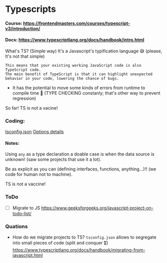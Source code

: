 # Typescripts

#### Course: https://frontendmasters.com/courses/typescript-v3/introduction/
#### Docs: https://www.typescriptlang.org/docs/handbook/intro.html

What's TS?
(Simple way) It's a Javascript's typification language 😅 (please, It's not that simple)

```
This means that your existing working JavaScript code is also TypeScript code. 
The main benefit of TypeScript is that it can highlight unexpected behavior in your code, lowering the chance of bugs.
```

* It has the potential to move some kinds of errors from runtime to compile time 💌 (TYPE CHECKING constanly; that's other way to prevent regression)

So far!
TS is not a vacine!

### Coding:

[tsconfig.json](https://www.typescriptlang.org/docs/handbook/tsconfig-json.html)
[Options details](https://www.typescriptlang.org/tsconfig)


#### Notes:
Using `any` as a type declaration a doable case is when the data source is unknown! (saw some projects that use it a lot).

Be as explicit as you can (defining interfaces, functions, anything...)!! (we code for human not to  machine).

TS is not a vaccine!

### ToDo

* [ ] Migrate to JS https://www.geeksforgeeks.org/javascript-project-on-todo-list/

### Quations

* How do we migrate projects to TS?
`tsconfig.json` allows to segregate into small pieces of code (split and conquer 🎖)
https://www.typescriptlang.org/docs/handbook/migrating-from-javascript.html 